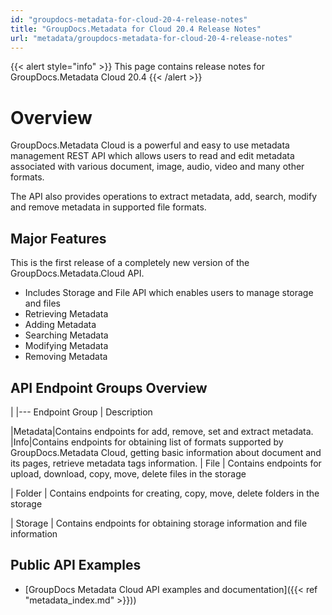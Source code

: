 ```yaml
---
id: "groupdocs-metadata-for-cloud-20-4-release-notes"
title: "GroupDocs.Metadata for Cloud 20.4 Release Notes"
url: "metadata/groupdocs-metadata-for-cloud-20-4-release-notes"
---
```


{{< alert style="info" >}}
This page contains release notes for GroupDocs.Metadata Cloud 20.4
{{< /alert >}}

# Overview #

GroupDocs.Metadata Cloud is a powerful and easy to use metadata management REST API which allows users to read and edit metadata associated with various document, image, audio, video and many other formats.


The API also provides operations to extract metadata, add, search, modify and remove metadata in supported file formats.

## Major Features ##

This is the first release of a completely new version of the GroupDocs.Metadata.Cloud API.



* Includes Storage and File API which enables users to manage storage and files
* Retrieving Metadata
* Adding Metadata
* Searching Metadata
* Modifying Metadata
* Removing Metadata


## API Endpoint Groups Overview ##

|
|---
Endpoint Group
|
Description

|Metadata|Contains endpoints for add, remove, set and extract metadata.
|Info|Contains endpoints for obtaining list of formats supported by GroupDocs.Metadata Cloud, getting basic information about document and its pages, retrieve metadata tags information.
|
File
|
Contains endpoints for upload, download, copy, move, delete files in the storage

|
Folder
|
Contains endpoints for creating, copy, move, delete folders in the storage

|
Storage
|
Contains endpoints for obtaining storage information and file information


## Public API Examples ##

* [GroupDocs Metadata Cloud API examples and documentation]({{< ref "metadata\_index.md" >}}))
